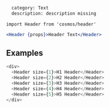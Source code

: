 ```meta
  category: Text
  description: description missing
```

`import Header from 'cosmos/header'`

```jsx
<Header {props}>Header Text</Header>
```

## Examples

```js
<div>
  <Header size={1}>H1 Header</Header>
  <Header size={2}>H2 Header</Header>
  <Header size={3}>H3 Header</Header>
  <Header size={4}>H4 Header</Header>
  <Header size={5}>H5 Header</Header>
</div>
```

